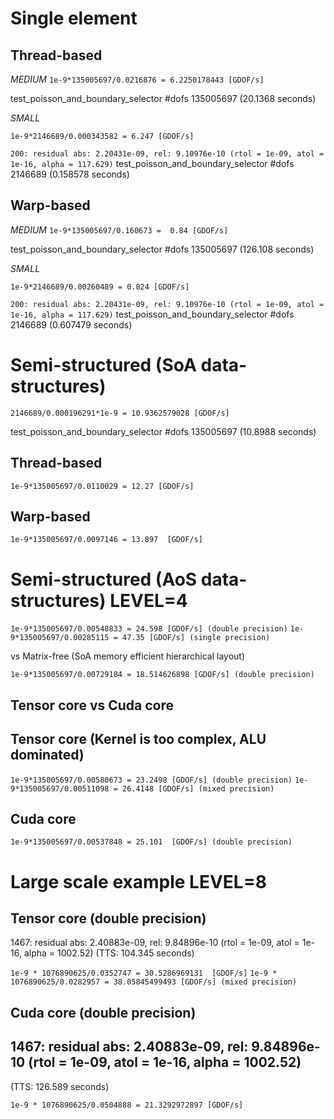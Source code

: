 <!-- ELEMENT_MATRIX.md -->

# Single element

## Thread-based

*MEDIUM*
`1e-9*135005697/0.0216876 = 6.2250178443 [GDOF/s]`

test_poisson_and_boundary_selector #dofs 135005697 (20.1368 seconds)

*SMALL*

`1e-9*2146689/0.000343582 = 6.247 [GDOF/s]`

`200: residual abs: 2.20431e-09, rel: 9.10976e-10 (rtol = 1e-09, atol = 1e-16, alpha = 117.629)`
test_poisson_and_boundary_selector #dofs 2146689 (0.158578 seconds)


## Warp-based

*MEDIUM*
`1e-9*135005697/0.160673 =  0.84 [GDOF/s]`

test_poisson_and_boundary_selector #dofs 135005697 (126.108 seconds)

*SMALL*

`1e-9*2146689/0.00260489 = 0.824 [GDOF/s]`

`200: residual abs: 2.20431e-09, rel: 9.10976e-10 (rtol = 1e-09, atol = 1e-16, alpha = 117.629)`
test_poisson_and_boundary_selector #dofs 2146689 (0.607479 seconds)


# Semi-structured (SoA data-structures)


`2146689/0.000196291*1e-9 = 10.9362579028 [GDOF/s]`


test_poisson_and_boundary_selector #dofs 135005697 (10.8988 seconds)


## Thread-based

`1e-9*135005697/0.0110029 = 12.27 [GDOF/s]`

## Warp-based

`1e-9*135005697/0.0097146 = 13.897  [GDOF/s]`


# Semi-structured (AoS data-structures) LEVEL=4 

`1e-9*135005697/0.00548833 = 24.598 [GDOF/s] (double precision)`
`1e-9*135005697/0.00285115 = 47.35 [GDOF/s] (single precision)`

vs Matrix-free (SoA memory efficient hierarchical layout)

`1e-9*135005697/0.00729184 = 18.514626898 [GDOF/s] (double precision)`

## Tensor core vs Cuda core

## Tensor core (Kernel is too complex, ALU dominated)
`1e-9*135005697/0.00580673 = 23.2498 [GDOF/s] (double precision)`
`1e-9*135005697/0.00511098 = 26.4148 [GDOF/s] (mixed precision)`

## Cuda core
`1e-9*135005697/0.00537848 = 25.101  [GDOF/s] (double precision)`

# Large scale example LEVEL=8

## Tensor core (double precision)

1467: residual abs: 2.40883e-09, rel: 9.84896e-10 (rtol = 1e-09, atol = 1e-16, alpha = 1002.52)
(TTS: 104.345 seconds)

`1e-9 * 1076890625/0.0352747 = 30.5286969131  [GDOF/s]`
`1e-9 * 1076890625/0.0282957 = 38.05845499493 [GDOF/s] (mixed precision)`

## Cuda core (double precision)

1467: residual abs: 2.40883e-09, rel: 9.84896e-10 (rtol = 1e-09, atol = 1e-16, alpha = 1002.52)
---------------------
(TTS: 126.589 seconds)

`1e-9 * 1076890625/0.0504888 = 21.3292972897 [GDOF/s]`
